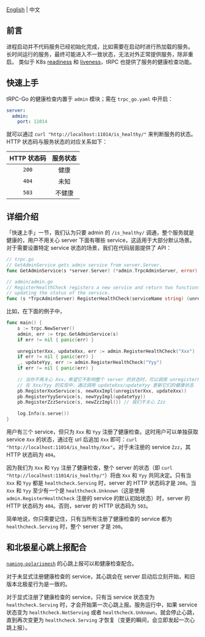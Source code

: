 [English](README.md) | 中文

## 前言

进程启动并不代码服务已经初始化完成，比如需要在启动时进行热加载的服务。
长时间运行的服务，最终可能进入不一致状态，无法对外正常提供服务，除非重启。
类似于 K8s [readiness](https://kubernetes.io/docs/tasks/configure-pod-container/configure-liveness-readiness-startup-probes/#define-readiness-probes) 和 [liveness](https://kubernetes.io/docs/tasks/configure-pod-container/configure-liveness-readiness-startup-probes/#define-a-liveness-http-request)，tRPC 也提供了服务的健康检查功能。

## 快速上手

tRPC-Go 的健康检查内置于 `admin` 模块；需在 `trpc_go.yaml` 中开启：
```yaml
server:
  admin:
    port: 11014
```
就可以通过 `curl "http://localhost:11014/is_healthy/"` 来判断服务的状态。HTTP 状态码与服务状态的对应关系如下：

| HTTP 状态码 | 服务状态 |
| :-: | :-: |
| `200` | 健康 |
| `404` | 未知 |
| `503` | 不健康 |

## 详细介绍

「快速上手」一节，我们认为只要 admin 的 `/is_healthy/` 调通，整个服务就是健康的，用户不用关心 server 下面有哪些 service，这适用于大部分默认场景。  
对于需要设置特定 service 状态的场景，我们在代码层面提供了 API：
```go
// trpc.go
// GetAdminService gets admin service from server.Server.
func GetAdminService(s *server.Server) (*admin.TrpcAdminServer, error)

// admin/admin.go
// RegisterHealthCheck registers a new service and return two functions, one for unregistering the service and one for
// updating the status of the service.
func (s *TrpcAdminServer) RegisterHealthCheck(serviceName string) (unregister func(), update func(healthcheck.Status), err error)
```
比如，在下面的例子中，
```go
func main() {
	s := trpc.NewServer()
	admin, err := trpc.GetAdminService(s)
	if err != nil { panic(err) }
	
	unregisterXxx, updateXxx, err := admin.RegisterHealthCheck("Xxx")
	if err != nil { panic(err) }
	_, updateYyy, err := admin.RegisterHealthCheck("Yyy")
	if err != nil { panic(err) }
	
	// 当你不再关心 Xxx，希望它不影响整个 server 的状态时，可以调用 unregisterXxx
	// 在 Xxx/Yyy 的实现中，通过调用 updateXxx/updateYyy 更新它们的健康状态
	pb.RegisterXxxService(s, newXxxImpl(unregisterXxx, updateXxx))
	pb.RegisterYyyService(s, newYyyImpl(updateYyy))
	pb.RegisterZzzService(s, newZzzImpl()) // 我们不关心 Zzz
	
	log.Info(s.serve())
}
```
用户有三个 service，但只为 `Xxx` 和 `Yyy` 注册了健康检查。这时用户可以单独获取 service `Xxx` 的状态，通过在 url 后追加 `Xxx` 即可：`curl "http://localhost:11014/is_healthy/Xxx"`。对于未注册的 service `Zzz`，其 HTTP 状态码为 `404`。

因为我们为 `Xxx` 和 `Yyy` 注册了健康检查，整个 server 的状态（即 `curl "http://localhost:11014/is_healthy/"`）将由 `Xxx` 和 `Yyy` 共同决定。只有当 `Xxx` 和 `Yyy` 都是 `healthcheck.Serving` 时，server 的 HTTP 状态码才是 `200`。当 `Xxx` 和 `Yyy` 至少有一个是 `healthcheck.Unknown`（这是使用 `admin.RegisterHealthCheck` 注册的 service 的默认初始状态）时，server 的 HTTP 状态码为 `404`。否则，server 的 HTTP 状态码为 `503`。

简单地说，你只需要记住，只有当所有注册了健康检查的 service 都为 `healthcheck.Serving` 时，整个 server 才是 `200`。

## 和北极星心跳上报配合

[`naming-polarismesh`](https://github.com/trpc-ecosystem/go-naming-polarismesh) 的心跳上报可以和健康检查配合。

对于未显式注册健康检查的 service，其心跳会在 server 启动后立刻开始，和旧版本北极星行为是一致的。

对于显式注册了健康检查的 service，只有当 service 状态变为 `healthcheck.Serving` 时，才会开始第一次心跳上报。服务运行中，如果 service 状态变为 `healthcheck.NotServing` 或者 `healthcheck.Unknown`，就会停止心跳，直到再次变更为 `healthcheck.Serving` 才恢复（变更的瞬间，会立即发起一次心跳上报）。
